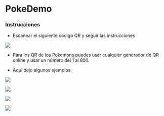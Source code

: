 # PokeDemo

### Instrucciones

- Escanear el siguiente codigo QR y seguir las instrucciones

![](https://i.ibb.co/Z1TJ76H/FJEfyF.png)

- Para los QR de los Pokemons puedes usar cualquier generador de QR online y usar un número del 1 al 800.

- Aqui dejo algunos ejemplos

![](https://i.ibb.co/KL0H0fN/poke100.png)

![](https://i.ibb.co/svbgp60/poke200.png)

![](https://i.ibb.co/NmYY2zs/poke300.png)

![](https://i.ibb.co/c2GJTZW/poke400.png)

